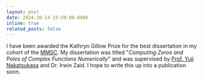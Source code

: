 ```yaml
---
layout: post
date: 2024-10-14 15:59:00-0400
inline: true
related_posts: false
---
```


I have been awarded the Kathryn Gillow Prize for the best dissertation in my cohort of
the [MMSC](https://www.maths.ox.ac.uk/members/students/postgraduate-courses/msc-mmsc).
My dissertation was titled "*Computing Zeros and Poles of Complex Functions Numerically*"
and was supervised by [Prof. Yuji Nakatsukasa](https://people.maths.ox.ac.uk/nakatsukasa/)
and Dr. Irwin Zaid. I hope to write this up into a publication soon.
